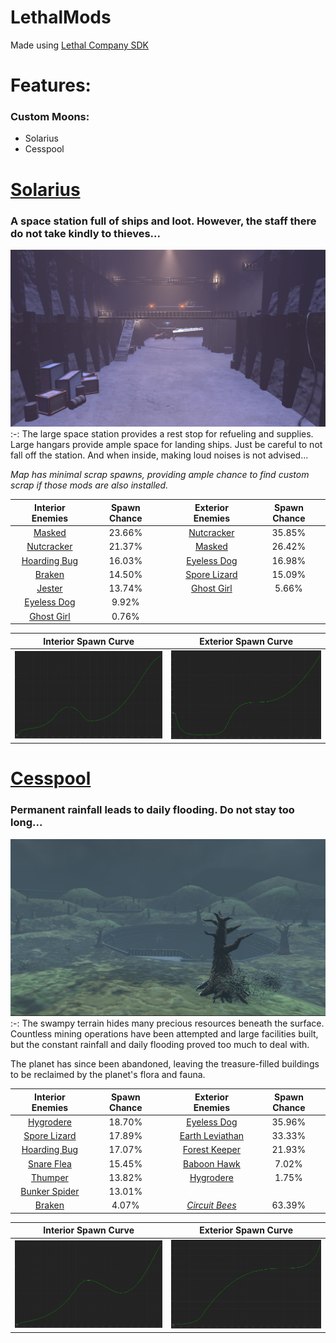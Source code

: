 # LethalMods
Made using [Lethal Company SDK](https://github.com/HolographicWings/LethalSDK-Unity-Project)

# Features:
### Custom Moons:
- Solarius
- Cesspool

# [Solarius](https://thunderstore.io/c/lethal-company/p/SpookyBuddy/Solarius/)
### A space station full of ships and loot. However, the staff there do not take kindly to thieves...

![Solarius](https://raw.githubusercontent.com/Spookybuddy/LethalMods/main/Screenshots/Sol-Hangar.png)
:-:
The large space station provides a rest stop for refueling and supplies. Large hangars provide ample space for landing ships. Just be careful to not fall off the station. And when inside, making loud noises is not advised...

*Map has minimal scrap spawns, providing ample chance to find custom scrap if those mods are also installed.*

| Interior Enemies | Spawn Chance | | Exterior Enemies| Spawn Chance |
|:-:|:-:|:-:|:-:|:-:|
| [Masked](https://lethal.miraheze.org/wiki/Masks_(Enemy)) | 23.66% |‎ | [Nutcracker](https://lethal.miraheze.org/wiki/Nutcracker) | 35.85% |
| [Nutcracker](https://lethal.miraheze.org/wiki/Nutcracker) | 21.37% |‎ | [Masked](https://lethal.miraheze.org/wiki/Masks_(Enemy)) | 26.42% |
| [Hoarding Bug](https://lethal.miraheze.org/wiki/Hoarding_Bug) | 16.03% |‎ | [Eyeless Dog](https://lethal.miraheze.org/wiki/Eyeless_Dog) | 16.98% |
| [Braken](https://lethal.miraheze.org/wiki/Bracken) | 14.50% | | [Spore Lizard](https://lethal.miraheze.org/wiki/Spore_Lizard) | 15.09% |
| [Jester](https://lethal.miraheze.org/wiki/Jester) | 13.74% | | [Ghost Girl](https://lethal.miraheze.org/wiki/Ghost_Girl) | 5.66% |
| [Eyeless Dog](https://lethal.miraheze.org/wiki/Eyeless_Dog) | 9.92% |‎ | | |
| [Ghost Girl](https://lethal.miraheze.org/wiki/Ghost_Girl) | 0.76% |‎ | | |

| Interior Spawn Curve | Exterior Spawn Curve |
|:-:|:-:|
|![Solarius Interior Spawn Curve](https://raw.githubusercontent.com/Spookybuddy/LethalMods/main/Screenshots/Sol-In-Curve.png)|![Solarius Exterior Spawn Curve](https://raw.githubusercontent.com/Spookybuddy/LethalMods/main/Screenshots/Sol-Out-Curve.png)|

# [Cesspool](https://thunderstore.io/c/lethal-company/p/SpookyBuddy/Cesspool/)
### Permanent rainfall leads to daily flooding. Do not stay too long...

![Cesspool](https://raw.githubusercontent.com/Spookybuddy/LethalMods/main/Screenshots/Cess-Ship.png)
:-:
The swampy terrain hides many precious resources beneath the surface. Countless mining operations have been attempted and large facilities built, but the constant rainfall and daily flooding proved too much to deal with.

The planet has since been abandoned, leaving the treasure-filled buildings to be reclaimed by the planet's flora and fauna.

| Interior Enemies | Spawn Chance |  | Exterior Enemies | Spawn Chance |
|:-:|:-:|:-:|:-:|:-:|
| [Hygrodere](https://lethal.miraheze.org/wiki/Hygrodere) | 18.70% | | [Eyeless Dog](https://lethal.miraheze.org/wiki/Eyeless_Dog) | 35.96% |
| [Spore Lizard](https://lethal.miraheze.org/wiki/Spore_Lizard) | 17.89% | | [Earth Leviathan](https://lethal.miraheze.org/wiki/Earth_Leviathan) | 33.33% |
| [Hoarding Bug](https://lethal.miraheze.org/wiki/Hoarding_Bug) | 17.07% | | [Forest Keeper](https://lethal.miraheze.org/wiki/Forest_Keeper) | 21.93% |
| [Snare Flea](https://lethal.miraheze.org/wiki/Snare_Flea) | 15.45% | | [Baboon Hawk](https://lethal.miraheze.org/wiki/Baboon_Hawk) | 7.02% |
| [Thumper](https://lethal.miraheze.org/wiki/Thumper) | 13.82% | | [Hygrodere](https://lethal.miraheze.org/wiki/Hygrodere) | 1.75% |
| [Bunker Spider](https://lethal.miraheze.org/wiki/Bunker_Spider)| 13.01% | | | |
| [Braken](https://lethal.miraheze.org/wiki/Bracken) | 4.07% | | [*Circuit Bees*](https://lethal.miraheze.org/wiki/Circuit_Bees) | 63.39% |

| Interior Spawn Curve | Exterior Spawn Curve |
|:-:|:-:|
|![Cesspool Interior Spawn Curve](https://raw.githubusercontent.com/Spookybuddy/LethalMods/main/Screenshots/Cess-In-Curve.png)|![Cesspool Exterior Spawn Curve](https://raw.githubusercontent.com/Spookybuddy/LethalMods/main/Screenshots/Cess-Out-Curve.png)|
